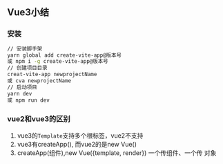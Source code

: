 ## Vue3小结

### 安装
```bash
// 安装脚手架
yarn global add create-vite-app@版本号
或 npm i -g create-vite-app@版本号
// 创建项目目录
creat-vite-app newprojectName
或 cva newprojectName
// 启动项目
yarn dev
或 npm run dev
```

### vue2和vue3的区别
1. vue3的`Template`支持多个根标签，vue2不支持
2. vue3有createApp(), 而vue2的是new Vue()
3. createApp(组件),new Vue({template, render})    一个传组件、一个传    对象
